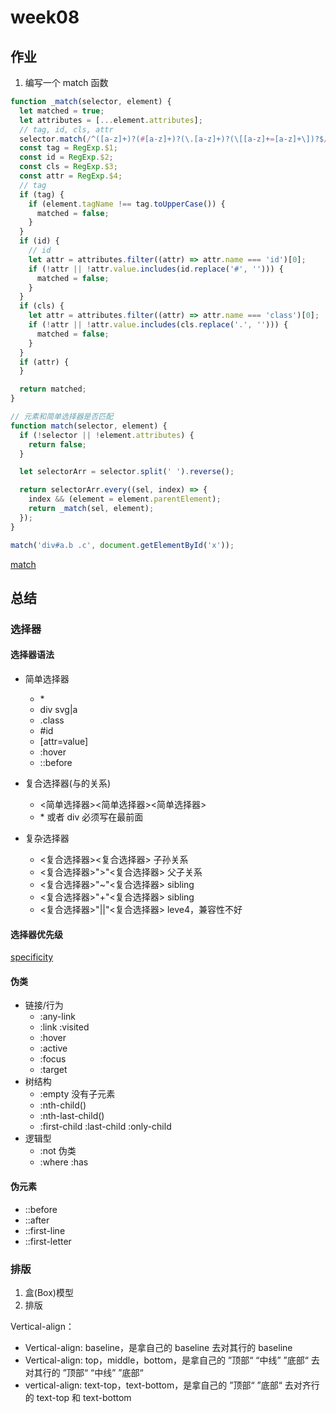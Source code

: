 # week08

## 作业

1. 编写一个 match 函数

```javascript
function _match(selector, element) {
  let matched = true;
  let attributes = [...element.attributes];
  // tag, id, cls, attr
  selector.match(/^([a-z]+)?(#[a-z]+)?(\.[a-z]+)?(\[[a-z]+=[a-z]+\])?$/);
  const tag = RegExp.$1;
  const id = RegExp.$2;
  const cls = RegExp.$3;
  const attr = RegExp.$4;
  // tag
  if (tag) {
    if (element.tagName !== tag.toUpperCase()) {
      matched = false;
    }
  }
  if (id) {
    // id
    let attr = attributes.filter((attr) => attr.name === 'id')[0];
    if (!attr || !attr.value.includes(id.replace('#', ''))) {
      matched = false;
    }
  }
  if (cls) {
    let attr = attributes.filter((attr) => attr.name === 'class')[0];
    if (!attr || !attr.value.includes(cls.replace('.', ''))) {
      matched = false;
    }
  }
  if (attr) {
  }

  return matched;
}

// 元素和简单选择器是否匹配
function match(selector, element) {
  if (!selector || !element.attributes) {
    return false;
  }

  let selectorArr = selector.split(' ').reverse();

  return selectorArr.every((sel, index) => {
    index && (element = element.parentElement);
    return _match(sel, element);
  });
}

match('div#a.b .c', document.getElementById('x'));
```

[match](./match.html)

## 总结

### 选择器

#### 选择器语法

- 简单选择器
  - \*
  - div svg|a
  - .class
  - #id
  - [attr=value]
  - :hover
  - ::before
- 复合选择器(与的关系)

  - <简单选择器><简单选择器><简单选择器>
  - \* 或者 div 必须写在最前面

- 复杂选择器
  - <复合选择器><复合选择器> 子孙关系
  - <复合选择器>">"<复合选择器> 父子关系
  - <复合选择器>"~"<复合选择器> sibling
  - <复合选择器>"+"<复合选择器> sibling
  - <复合选择器>"||"<复合选择器> leve4，兼容性不好

#### 选择器优先级

[specificity](https://www.w3.org/TR/2016/WD-CSS22-20160412/cascade.html#specificity)

#### 伪类

- 链接/行为
  - :any-link
  - :link :visited
  - :hover
  - :active
  - :focus
  - :target
- 树结构
  - :empty 没有子元素
  - :nth-child()
  - :nth-last-child()
  - :first-child :last-child :only-child
- 逻辑型
  - :not 伪类
  - :where :has

#### 伪元素

- ::before
- ::after
- ::first-line
- ::first-letter

### 排版

1. 盒(Box)模型
2. 排版

Vertical-align：

- Vertical-align: baseline，是拿自己的 baseline 去对其行的 baseline
- Vertical-align: top，middle，bottom，是拿自己的 ”顶部“ “中线” ”底部“ 去对其行的 ”顶部“ “中线” ”底部“
- vertical-align: text-top，text-bottom，是拿自己的 ”顶部“ ”底部“ 去对齐行的 text-top 和 text-bottom
